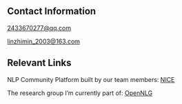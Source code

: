 ## Contact Information

2433670277@qq.com

linzhimin_2003@163.com

## Relevant Links

NLP Community Platform built by our team members: [NICE](https://nice-nlp.github.io/)

The research group I’m currently part of: [OpenNLG](https://opennlg.cn/#/index)

